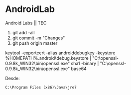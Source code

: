 AndroidLab
==========

Android Labs || TEC

1.	git add -all
2.	git commit -m "Changes"
3.	git push origin master

keytool -exportcert -alias androiddebugkey -keystore %HOMEPATH%\.android\debug.keystore | "C:\openssl-0.9.8k_WIN32\bin\openssl.exe" sha1 -binary | "C:\openssl-0.9.8k_WIN32\bin\openssl.exe" base64

Desde:

	C:\Program Files (x86)\Java\jre7